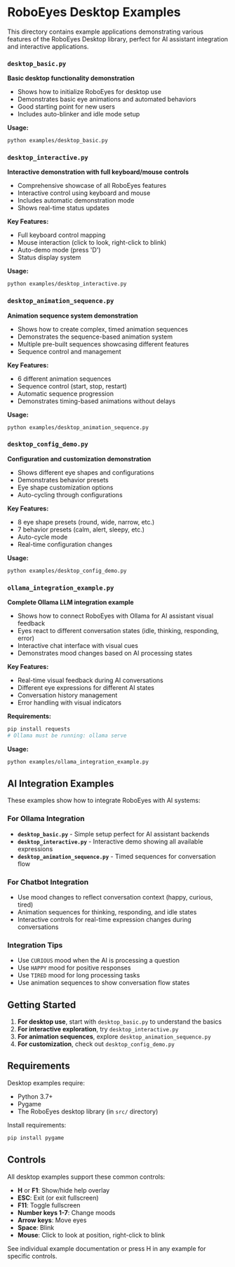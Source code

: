 # RoboEyes Desktop Examples

This directory contains example applications demonstrating various features of the RoboEyes Desktop library, perfect for AI assistant integration and interactive applications.

### `desktop_basic.py`
**Basic desktop functionality demonstration**
- Shows how to initialize RoboEyes for desktop use
- Demonstrates basic eye animations and automated behaviors
- Good starting point for new users
- Includes auto-blinker and idle mode setup

**Usage:**
```bash
python examples/desktop_basic.py
```

### `desktop_interactive.py`
**Interactive demonstration with full keyboard/mouse controls**
- Comprehensive showcase of all RoboEyes features
- Interactive control using keyboard and mouse
- Includes automatic demonstration mode
- Shows real-time status updates

**Key Features:**
- Full keyboard control mapping
- Mouse interaction (click to look, right-click to blink)
- Auto-demo mode (press 'D')
- Status display system

**Usage:**
```bash
python examples/desktop_interactive.py
```

### `desktop_animation_sequence.py`
**Animation sequence system demonstration**
- Shows how to create complex, timed animation sequences
- Demonstrates the sequence-based animation system
- Multiple pre-built sequences showcasing different features
- Sequence control and management

**Key Features:**
- 6 different animation sequences
- Sequence control (start, stop, restart)
- Automatic sequence progression
- Demonstrates timing-based animations without delays

**Usage:**
```bash
python examples/desktop_animation_sequence.py
```

### `desktop_config_demo.py`
**Configuration and customization demonstration**
- Shows different eye shapes and configurations
- Demonstrates behavior presets
- Eye shape customization options
- Auto-cycling through configurations

**Key Features:**
- 8 eye shape presets (round, wide, narrow, etc.)
- 7 behavior presets (calm, alert, sleepy, etc.)
- Auto-cycle mode
- Real-time configuration changes

**Usage:**
```bash
python examples/desktop_config_demo.py
```

### `ollama_integration_example.py`
**Complete Ollama LLM integration example**
- Shows how to connect RoboEyes with Ollama for AI assistant visual feedback
- Eyes react to different conversation states (idle, thinking, responding, error)
- Interactive chat interface with visual cues
- Demonstrates mood changes based on AI processing states

**Key Features:**
- Real-time visual feedback during AI conversations
- Different eye expressions for different AI states
- Conversation history management
- Error handling with visual indicators

**Requirements:**
```bash
pip install requests
# Ollama must be running: ollama serve
```

**Usage:**
```bash
python examples/ollama_integration_example.py
```

## AI Integration Examples

These examples show how to integrate RoboEyes with AI systems:

### For Ollama Integration
- **`desktop_basic.py`** - Simple setup perfect for AI assistant backends
- **`desktop_interactive.py`** - Interactive demo showing all available expressions
- **`desktop_animation_sequence.py`** - Timed sequences for conversation flow

### For Chatbot Integration
- Use mood changes to reflect conversation context (happy, curious, tired)
- Animation sequences for thinking, responding, and idle states
- Interactive controls for real-time expression changes during conversations

### Integration Tips
- Use `CURIOUS` mood when the AI is processing a question
- Use `HAPPY` mood for positive responses
- Use `TIRED` mood for long processing tasks
- Use animation sequences to show conversation flow states

## Getting Started

1. **For desktop use**, start with `desktop_basic.py` to understand the basics
2. **For interactive exploration**, try `desktop_interactive.py`
3. **For animation sequences**, explore `desktop_animation_sequence.py`
4. **For customization**, check out `desktop_config_demo.py`

## Requirements

Desktop examples require:
- Python 3.7+
- Pygame
- The RoboEyes desktop library (in `src/` directory)

Install requirements:
```bash
pip install pygame
```

## Controls

All desktop examples support these common controls:
- **H** or **F1**: Show/hide help overlay
- **ESC**: Exit (or exit fullscreen)
- **F11**: Toggle fullscreen
- **Number keys 1-7**: Change moods
- **Arrow keys**: Move eyes
- **Space**: Blink
- **Mouse**: Click to look at position, right-click to blink

See individual example documentation or press H in any example for specific controls.